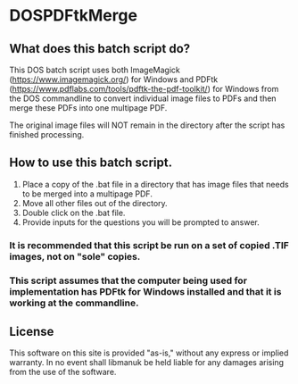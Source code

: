 # DOSPDFtkMerge

## What does this batch script do?

This DOS batch script uses both ImageMagick (https://www.imagemagick.org/) for Windows and PDFtk (https://www.pdflabs.com/tools/pdftk-the-pdf-toolkit/) for Windows from the DOS commandline to convert individual image files to PDFs and then merge these PDFs into one multipage PDF.

The original image files will NOT remain in the directory after the script has finished processing.  

## How to use this batch script.

1. Place a copy of the .bat file in a directory that has image files that needs to be merged into a multipage PDF.
2. Move all other files out of the directory.
3. Double click on the .bat file.
4. Provide inputs for the questions you will be prompted to answer.

### It is recommended that this script be run on a set of copied .TIF images, not on "sole" copies. 

### This script assumes that the computer being used for implementation has PDFtk for Windows installed and that it is working at the commandline.

## License
This software on this site is provided "as-is," without any express or implied warranty. In no event shall libmanuk be held liable for any damages arising from the use of the software.
